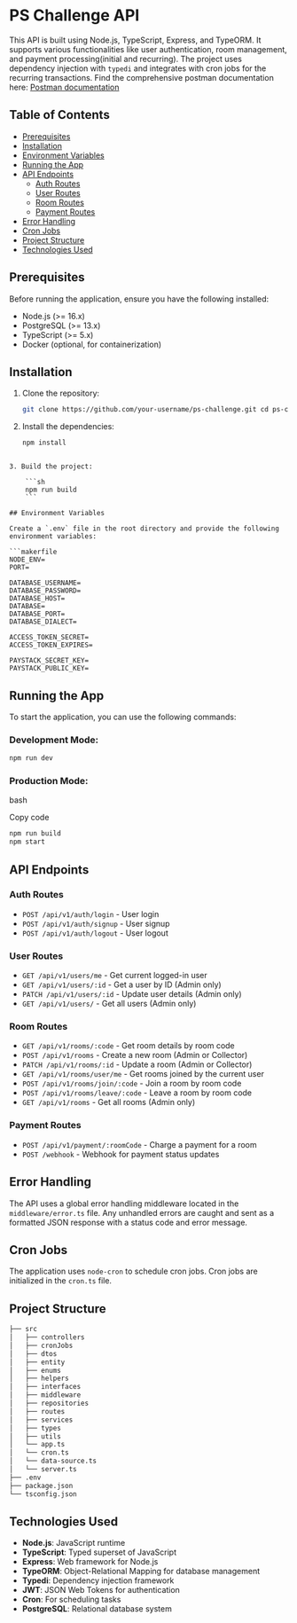 # PS Challenge API

This API is built using Node.js, TypeScript, Express, and TypeORM. It supports various functionalities like user authentication, room management, and payment processing(initial and recurring). The project uses dependency injection with `typedi` and integrates with cron jobs for the recurring transactions.
Find the comprehensive postman documentation here: <a href="https://documenter.getpostman.com/view/22556744/2sAXxQfD4K#998357ca-d7d5-4137-bc9d-36edb98bb1d8" target="_blank">Postman documentation</a>

## Table of Contents

- [Prerequisites](#prerequisites)
- [Installation](#installation)
- [Environment Variables](#environment-variables)
- [Running the App](#running-the-app)
- [API Endpoints](#api-endpoints)
  - [Auth Routes](#auth-routes)
  - [User Routes](#user-routes)
  - [Room Routes](#room-routes)
  - [Payment Routes](#payment-routes)
- [Error Handling](#error-handling)
- [Cron Jobs](#cron-jobs)
- [Project Structure](#project-structure)
- [Technologies Used](#technologies-used)

## Prerequisites

Before running the application, ensure you have the following installed:

- Node.js (>= 16.x)
- PostgreSQL (>= 13.x)
- TypeScript (>= 5.x)
- Docker (optional, for containerization)

## Installation

1. Clone the repository:

   ```bash
   git clone https://github.com/your-username/ps-challenge.git cd ps-challenge
   ```

2. Install the dependencies:

   ```bash
   npm install
   ```

````

3. Build the project:

    ```sh
	npm run build
    ```

## Environment Variables

Create a `.env` file in the root directory and provide the following environment variables:

```makerfile
NODE_ENV=
PORT=

DATABASE_USERNAME=
DATABASE_PASSWORD=
DATABASE_HOST=
DATABASE=
DATABASE_PORT=
DATABASE_DIALECT=

ACCESS_TOKEN_SECRET=
ACCESS_TOKEN_EXPIRES=

PAYSTACK_SECRET_KEY=
PAYSTACK_PUBLIC_KEY=
````

## Running the App

To start the application, you can use the following commands:

### Development Mode:

```bash
npm run dev
```

### Production Mode:

bash

Copy code

```bash
npm run build
npm start
```

## API Endpoints

### Auth Routes

- `POST /api/v1/auth/login` - User login
- `POST /api/v1/auth/signup` - User signup
- `POST /api/v1/auth/logout` - User logout

### User Routes

- `GET /api/v1/users/me` - Get current logged-in user
- `GET /api/v1/users/:id` - Get a user by ID (Admin only)
- `PATCH /api/v1/users/:id` - Update user details (Admin only)
- `GET /api/v1/users/` - Get all users (Admin only)

### Room Routes

- `GET /api/v1/rooms/:code` - Get room details by room code
- `POST /api/v1/rooms` - Create a new room (Admin or Collector)
- `PATCH /api/v1/rooms/:id` - Update a room (Admin or Collector)
- `GET /api/v1/rooms/user/me` - Get rooms joined by the current user
- `POST /api/v1/rooms/join/:code` - Join a room by room code
- `POST /api/v1/rooms/leave/:code` - Leave a room by room code
- `GET /api/v1/rooms` - Get all rooms (Admin only)

### Payment Routes

- `POST /api/v1/payment/:roomCode` - Charge a payment for a room
- `POST /webhook` - Webhook for payment status updates

## Error Handling

The API uses a global error handling middleware located in the `middleware/error.ts` file. Any unhandled errors are caught and sent as a formatted JSON response with a status code and error message.

## Cron Jobs

The application uses `node-cron` to schedule cron jobs. Cron jobs are initialized in the `cron.ts` file.

## Project Structure

```bash
├── src
│   ├── controllers
│   ├── cronJobs
│   ├── dtos
│   ├── entity
│   ├── enums
│   ├── helpers
│   ├── interfaces
│  	├── middleware
│   ├── repositories
│   ├── routes
│   ├── services
│   ├── types
│   ├── utils
│   └── app.ts
│   └── cron.ts
│   └── data-source.ts
│   └── server.ts
├── .env
├── package.json
└── tsconfig.json
```

## Technologies Used

- **Node.js**: JavaScript runtime
- **TypeScript**: Typed superset of JavaScript
- **Express**: Web framework for Node.js
- **TypeORM**: Object-Relational Mapping for database management
- **Typedi**: Dependency injection framework
- **JWT**: JSON Web Tokens for authentication
- **Cron**: For scheduling tasks
- **PostgreSQL**: Relational database system
